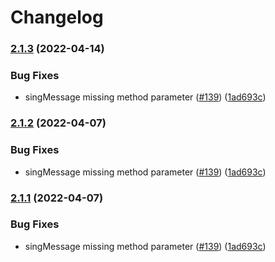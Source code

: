 # Changelog

### [2.1.3](https://github.com/glifio/filsnap/compare/filsnap-types-v2.1.2...filsnap-types-v2.1.3) (2022-04-14)


### Bug Fixes

* singMessage missing method parameter ([#139](https://github.com/glifio/filsnap/issues/139)) ([1ad693c](https://github.com/glifio/filsnap/commit/1ad693cc5add32761bff94be71ea477671c2f9b5))

### [2.1.2](https://github.com/ChainSafe/filsnap/compare/filsnap-types-v2.1.1...filsnap-types-v2.1.2) (2022-04-07)


### Bug Fixes

* singMessage missing method parameter ([#139](https://github.com/ChainSafe/filsnap/issues/139)) ([1ad693c](https://github.com/ChainSafe/filsnap/commit/1ad693cc5add32761bff94be71ea477671c2f9b5))

### [2.1.1](https://github.com/ChainSafe/filsnap/compare/filsnap-types-v2.1.0...filsnap-types-v2.1.1) (2022-04-07)


### Bug Fixes

* singMessage missing method parameter ([#139](https://github.com/ChainSafe/filsnap/issues/139)) ([1ad693c](https://github.com/ChainSafe/filsnap/commit/1ad693cc5add32761bff94be71ea477671c2f9b5))
